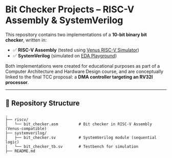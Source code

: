 # Bit Checker Projects – RISC-V Assembly & SystemVerilog

This repository contains two implementations of a **10-bit binary bit checker**, written in:

- ✅ **RISC-V Assembly** (tested using [Venus RISC-V Simulator](https://venus.cs61c.org/))
- ✅ **SystemVerilog** (simulated on [EDA Playground](https://www.edaplayground.com/))

Both implementations were created for educational purposes as part of a Computer Architecture and Hardware Design course, and are conceptually linked to the final TCC proposal: a **DMA controller targeting an RV32I processor**.

---

## 📁 Repository Structure

```text
.
├── riscv/
│   └── bit_checker.asm         # Bit checker in RISC-V Assembly (Venus-compatible)
├── systemverilog/
│   ├── bit_checker.sv          # SystemVerilog module (sequential logic)
│   └── bit_checker_tb.sv       # Testbench for simulation
├── README.md
